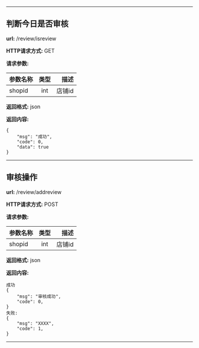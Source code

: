 
-------


## 判断今日是否审核

**url:** /review/isreview

**HTTP请求方式:** GET

**请求参数:**

参数名称|类型|描述
---|:--:|---:
shopid|int|店铺id

**返回格式:** json

**返回内容:**
```
{
    "msg": "成功",
    "code": 0,
    "data": true
}

```


-------


## 审核操作

**url:** /review/addreview

**HTTP请求方式:** POST

**请求参数:**

参数名称|类型|描述
---|:--:|---:
shopid|int|店铺id

**返回格式:** json

**返回内容:**
```
成功
{
    "msg": "审核成功",
    "code": 0,
}
失败:
{
    "msg": "XXXX",
    "code": 1,
}

```


-------
